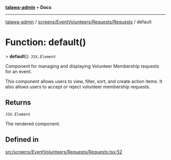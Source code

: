 [**talawa-admin**](../../../../../README.md) • **Docs**

***

[talawa-admin](../../../../../modules.md) / [screens/EventVolunteers/Requests/Requests](../README.md) / default

# Function: default()

\> **default**(): `JSX.Element`

Component for managing and displaying Volunteer Membership requests for an event.

This component allows users to view, filter, sort, and create action items. It also allows users to accept or reject volunteer membership requests.

## Returns

`JSX.Element`

The rendered component.

## Defined in

[src/screens/EventVolunteers/Requests/Requests.tsx:52](https://github.com/PalisadoesFoundation/talawa-admin/blob/9dd5d7fd647f8a7c9e1c1e14bf645b71b32c51c2/src/screens/EventVolunteers/Requests/Requests.tsx#L52)
